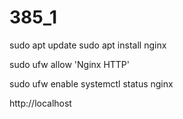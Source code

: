 # 385_1


sudo apt update
sudo apt install nginx

sudo ufw allow 'Nginx HTTP'

sudo ufw enable
systemctl status nginx

http://localhost

